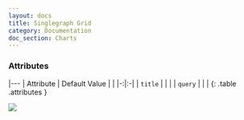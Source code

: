 ```yaml
---
layout: docs
title: Singlegraph Grid
category: Documentation
doc_section: Charts
---
```


### Attributes

|---
| Attribute | Default Value | |
|-:|:-|
| `title` | | |
| `query` | | |
{: .table .attributes }

![](singlegraph-grid.png)

